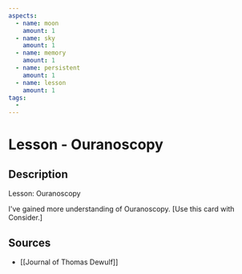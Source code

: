 ```yaml
---
aspects: 
  - name: moon
    amount: 1
  - name: sky
    amount: 1
  - name: memory
    amount: 1
  - name: persistent
    amount: 1
  - name: lesson
    amount: 1
tags:
  - 
---
```


# Lesson - Ouranoscopy

## Description
Lesson: Ouranoscopy

I've gained more understanding of Ouranoscopy. [Use this card with Consider.]
## Sources
- [[Journal of Thomas Dewulf]]